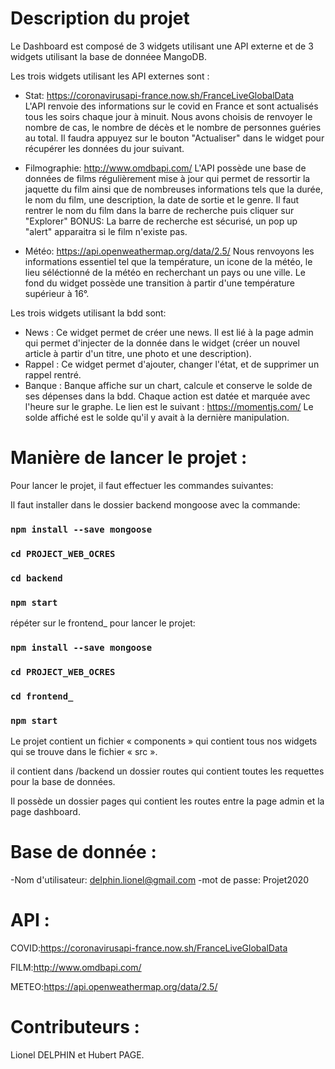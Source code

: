 # Description du projet 

Le Dashboard est composé de 3 widgets utilisant une API externe et de 3 widgets utilisant la base de donnéee MangoDB.

Les trois widgets utilisant les API externes sont :
  - Stat: https://coronavirusapi-france.now.sh/FranceLiveGlobalData   
    L'API renvoie des informations sur le covid en France et sont actualisés tous les soirs chaque jour à minuit. Nous avons choisis de renvoyer le nombre de cas, le nombre de décès et le nombre de personnes guéries au total.
    Il faudra appuyez sur le bouton "Actualiser" dans le widget pour récupérer les données du jour suivant.
    
  - Filmographie: http://www.omdbapi.com/
    L'API possède une base de données de films régulièrement mise à jour qui permet de ressortir la jaquette du film ainsi que de nombreuses informations tels que
    la durée, le nom du film, une description, la date de sortie et le genre. Il faut rentrer le nom du film dans la barre de recherche puis cliquer sur "Explorer"
    BONUS: La barre de recherche est sécurisé, un pop up "alert" apparaitra si le film n'existe pas.
    
  - Météo: https://api.openweathermap.org/data/2.5/
    Nous renvoyons les informations essentiel tel que la température, un icone de la météo, le lieu séléctionné de la météo en recherchant un pays ou une ville. 
    Le fond du widget possède une transition à partir d'une température supérieur à 16°.
    
  
Les trois widgets utilisant la bdd sont:
  - News :
    Ce widget permet de créer une news. Il est lié à la page admin qui permet d'injecter de la donnée dans le widget (créer un nouvel article à partir d'un titre, une photo et une description).
  - Rappel :
    Ce widget permet d'ajouter, changer l'état, et de supprimer un rappel rentré. 
  - Banque :
    Banque affiche sur un chart, calcule et conserve le solde de ses dépenses dans la bdd. Chaque action est datée et marquée avec l'heure sur le graphe. Le lien est le suivant : https://momentjs.com/
    Le solde affiché est le solde qu'il y avait à la dernière manipulation. 

# Manière de lancer le projet :

Pour lancer le projet, il faut effectuer les commandes suivantes:

Il faut installer dans le dossier backend mongoose avec la commande: 
  ### `npm install --save mongoose`
  ### `cd PROJECT_WEB_OCRES`
  ### `cd backend`
  ### `npm start`

répéter sur le frontend_ pour lancer le projet:
  ### `npm install --save mongoose`
  ### `cd PROJECT_WEB_OCRES`
  ### `cd frontend_`
  ### `npm start`

Le projet contient un fichier « components » qui contient tous nos widgets qui se trouve dans le fichier « src ».

il contient dans /backend un dossier routes qui contient toutes les requettes pour la base de données.

Il possède un dossier pages qui contient les routes entre la page admin et la page dashboard.

# Base de donnée :

-Nom d'utilisateur: delphin.lionel@gmail.com
-mot de passe: Projet2020

# API :

COVID:https://coronavirusapi-france.now.sh/FranceLiveGlobalData   

FILM:http://www.omdbapi.com/

METEO:https://api.openweathermap.org/data/2.5/



# Contributeurs :

Lionel DELPHIN et Hubert PAGE.

